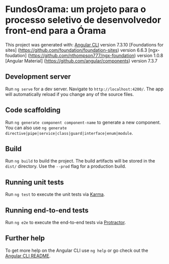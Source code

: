 # FundosOrama: um projeto para o processo seletivo de desenvolvedor front-end para a Órama

This project was generated with:
  [Angular CLI](https://github.com/angular/angular-cli) version 7.3.10
  [Foundations for sites] (https://github.com/foundation/foundation-sites) version 6.6.3
  [ngx-foudation] (https://github.com/nthompson777/ngx-foundation) version 1.0.8
  [Angular Material] (https://github.com/angular/components) version 7.3.7

## Development server

Run `ng serve` for a dev server. Navigate to `http://localhost:4200/`. The app will automatically reload if you change any of the source files.

## Code scaffolding

Run `ng generate component component-name` to generate a new component. You can also use `ng generate directive|pipe|service|class|guard|interface|enum|module`.

## Build

Run `ng build` to build the project. The build artifacts will be stored in the `dist/` directory. Use the `--prod` flag for a production build.

## Running unit tests

Run `ng test` to execute the unit tests via [Karma](https://karma-runner.github.io).

## Running end-to-end tests

Run `ng e2e` to execute the end-to-end tests via [Protractor](http://www.protractortest.org/).

## Further help

To get more help on the Angular CLI use `ng help` or go check out the [Angular CLI README](https://github.com/angular/angular-cli/blob/master/README.md).

